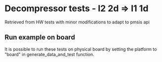 # Decompressor tests - l2 2d => l1 1d

Retrieved from HW tests with minor modifications to adapt to pmsis api

## Run example on board 
It is possible to run these tests on physical board by setting the platform to "board" in generate_data_and_test function.